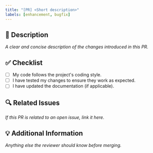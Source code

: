 ```yaml
---
title: "[PR] <Short description>"
labels: [enhancement, bugfix]
---
```


## 📌 Description

_A clear and concise description of the changes introduced in this PR._

## ✅ Checklist

- [ ] My code follows the project's coding style.
- [ ] I have tested my changes to ensure they work as expected.
- [ ] I have updated the documentation (if applicable).

## 🔍 Related Issues

_If this PR is related to an open issue, link it here._

## 💡 Additional Information

_Anything else the reviewer should know before merging._
